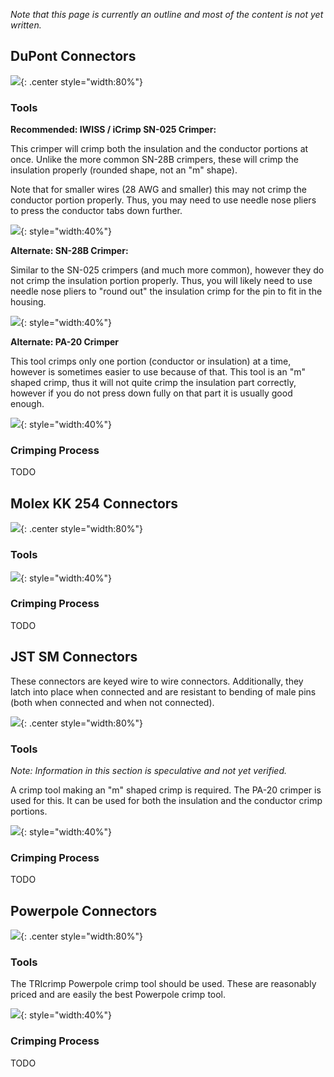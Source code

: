 
*Note that this page is currently an outline and most of the content is not yet written.*

## DuPont Connectors

![](./img/dupont-connectors.jpg){: .center style="width:80%"}


### Tools

**Recommended: IWISS / iCrimp SN-025 Crimper:**

This crimper will crimp both the insulation and the conductor portions at once. Unlike the more common SN-28B crimpers, these will crimp the insulation properly (rounded shape, not an "m" shape).

Note that for smaller wires (28 AWG and smaller) this may not crimp the conductor portion properly. Thus, you may need to use needle nose pliers to press the conductor tabs down further.

![](./img/sn-025-crimper.jpg){: style="width:40%"}


**Alternate: SN-28B Crimper:**

Similar to the SN-025 crimpers (and much more common), however they do not crimp the insulation portion properly. Thus, you will likely need to use needle nose pliers to "round out" the insulation crimp for the pin to fit in the housing.

![](./img/sn-28b-crimper.jpg){: style="width:40%"}


**Alternate: PA-20 Crimper**

This tool crimps only one portion (conductor or insulation) at a time, however is sometimes easier to use because of that. This tool is an "m" shaped crimp, thus it will not quite crimp the insulation part correctly, however if you do not press down fully on that part it is usually good enough.

![](./img/pa-20-crimper.jpg){: style="width:40%"}


### Crimping Process

TODO




## Molex KK 254 Connectors


![](./img/kk254-connectors.jpg){: .center style="width:80%"}




### Tools

![](./img/pa-20-crimper.jpg){: style="width:40%"}

### Crimping Process

TODO



## JST SM Connectors

These connectors are keyed wire to wire connectors. Additionally, they latch into place when connected and are resistant to bending of male pins (both when connected and when not connected).


![](./img/jstsm-connectors.jpg){: .center style="width:80%"}


### Tools

*Note: Information in this section is speculative and not yet verified.*

A crimp tool making an "m" shaped crimp is required. The PA-20 crimper is used for this. It can be used for both the insulation and the conductor crimp portions.

![](./img/pa-20-crimper.jpg){: style="width:40%"}

### Crimping Process

TODO


## Powerpole Connectors

![](./img/powerpole-connectors.jpg){: .center style="width:80%"}


### Tools

The TRIcrimp Powerpole crimp tool should be used. These are reasonably priced and are easily the best Powerpole crimp tool.

![](./img/powerpole-crimper.jpg){: style="width:40%"}

### Crimping Process

TODO
